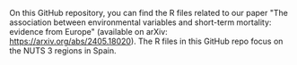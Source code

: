 On this GitHub repository, you can find the R files related to our paper "The association between environmental variables and short-term mortality: evidence from Europe" (available on arXiv: https://arxiv.org/abs/2405.18020). The R files in this GitHub repo focus on the NUTS 3 regions in Spain.
